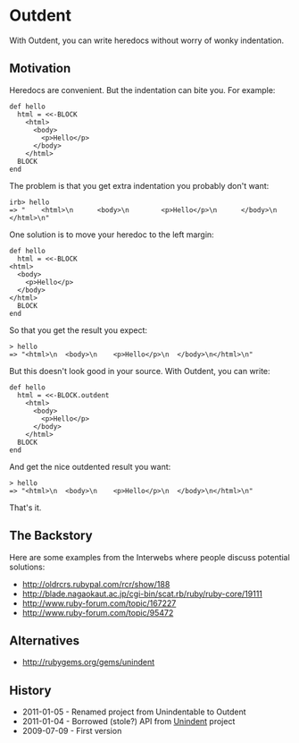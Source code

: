 # Outdent

With Outdent, you can write heredocs without worry of wonky indentation.

## Motivation

Heredocs are convenient.  But the indentation can bite you.  For example:

    def hello
      html = <<-BLOCK
        <html>
          <body>
            <p>Hello</p>
          </body>
        </html>
      BLOCK
    end

The problem is that you get extra indentation you probably don't want:

    irb> hello
    => "    <html>\n      <body>\n        <p>Hello</p>\n      </body>\n    </html>\n"

One solution is to move your heredoc to the left margin:

    def hello
      html = <<-BLOCK
    <html>
      <body>
        <p>Hello</p>
      </body>
    </html>
      BLOCK
    end

So that you get the result you expect:

    > hello
    => "<html>\n  <body>\n    <p>Hello</p>\n  </body>\n</html>\n"

But this doesn't look good in your source.  With Outdent, you can write:

    def hello
      html = <<-BLOCK.outdent
        <html>
          <body>
            <p>Hello</p>
          </body>
        </html>
      BLOCK
    end

And get the nice outdented result you want:

    > hello
    => "<html>\n  <body>\n    <p>Hello</p>\n  </body>\n</html>\n"

That's it.

## The Backstory

Here are some examples from the Interwebs where people discuss potential solutions:

* http://oldrcrs.rubypal.com/rcr/show/188
* http://blade.nagaokaut.ac.jp/cgi-bin/scat.rb/ruby/ruby-core/19111
* http://www.ruby-forum.com/topic/167227
* http://www.ruby-forum.com/topic/95472

## Alternatives

* http://rubygems.org/gems/unindent

## History

* 2011-01-05 - Renamed project from Unindentable to Outdent
* 2011-01-04 - Borrowed (stole?) API from [Unindent](http://rubygems.org/gems/unindent) project
* 2009-07-09 - First version
